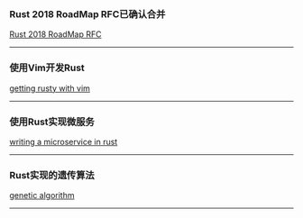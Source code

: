 ### Rust 2018 RoadMap RFC已确认合并

[Rust 2018 RoadMap RFC](https://github.com/rust-lang/rfcs/pull/2314#issuecomment-370576423)

---

### 使用Vim开发Rust

[getting rusty with vim](https://ddrscott.github.io/blog/2018/getting-rusty-with-vim/)

---

### 使用Rust实现微服务

[writing a microservice in rust](http://www.goldsborough.me/rust/web/tutorial/2018/01/20/17-01-11-writing_a_microservice_in_rust/)

---

### Rust实现的遗传算法

[genetic algorithm](https://github.com/andschwa/rust-genetic-algorithm)

---
